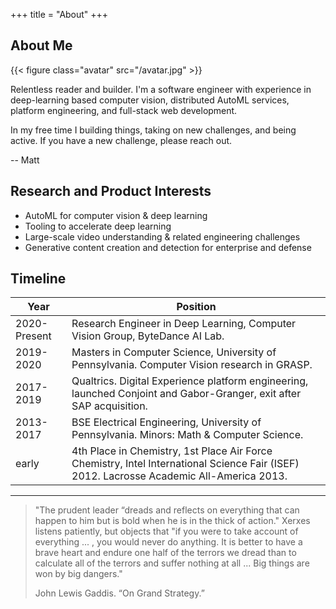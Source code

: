 +++
title = "About"
+++

## About Me

{{< figure class="avatar" src="/avatar.jpg" >}}

Relentless reader and builder. I'm a software engineer with experience in deep-learning based computer vision, distributed AutoML services, platform engineering, and full-stack web development.

In my free time I building things, taking on new challenges, and being active. If you have a new challenge, please reach out.

-- Matt

## Research and Product Interests

- AutoML for computer vision & deep learning
- Tooling to accelerate deep learning
- Large-scale video understanding & related engineering challenges
- Generative content creation and detection for enterprise and defense


## Timeline

Year | Position
-----|-------
2020-Present | Research Engineer in Deep Learning, Computer Vision Group, ByteDance AI Lab.
2019-2020 | Masters in Computer Science, University of Pennsylvania. Computer Vision research in GRASP.
2017-2019 | Qualtrics. Digital Experience platform engineering, launched Conjoint and Gabor-Granger, exit after SAP acquisition.
2013-2017 | BSE Electrical Engineering, University of Pennsylvania. Minors: Math & Computer Science. 
early | 4th Place in Chemistry, 1st Place Air Force Chemistry, Intel International Science Fair (ISEF) 2012. Lacrosse Academic All-America 2013. 



---
>"The prudent leader “dreads and reflects on everything that can happen to him but is bold when he is in the thick of action." Xerxes listens patiently, but objects that "if you were to take account of everything ... , you would never do anything. It is better to have a brave heart and endure one half of the terrors we dread than to calculate all of the terrors and suffer nothing at all ... Big things are won by big dangers."
>
> John Lewis Gaddis. “On Grand Strategy.” 